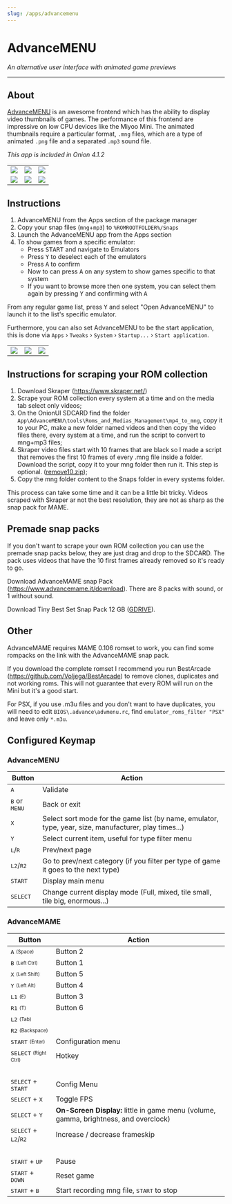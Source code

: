 ```yaml
---
slug: /apps/advancemenu
---
```



# AdvanceMENU

*An alternative user interface with animated game previews*

---


## About

[AdvanceMENU](http://www.advancemame.it/menu-readme) is an awesome frontend which has the ability to display video thumbnails of games. The performance of this frontend are impressive on low CPU devices like the Miyoo Mini. The animated thumbnails require a particular format, `.mng` files, which are a type of animated `.png` file and a separated `.mp3` sound file.

*This app is included in Onion 4.1.2*

<table><tr>
<td><img src="https://user-images.githubusercontent.com/34470397/228361104-0879a3a7-a5ea-4cc9-bc3e-c971bf5a0e24.png" /></td>
<td><img src="https://user-images.githubusercontent.com/34470397/228361129-051badae-5c95-4ca1-8595-b7d7aeabc70c.png" /></td>
<td><img src="https://user-images.githubusercontent.com/34470397/228361157-e6a7f53f-4d4a-4450-98f3-0b03bcae9600.png" /></td>
</tr><tr>
<td><img src="https://user-images.githubusercontent.com/34470397/228361197-86608c11-fc89-4b49-b029-5d536b3d75df.png" /></td>
<td><img src="https://user-images.githubusercontent.com/34470397/228361211-72b4049a-1c87-4eaf-a8e7-85bdff0a9d35.png" /></td>
<td><img src="https://user-images.githubusercontent.com/34470397/228361229-dbb78d48-d96a-43c8-a66d-3b83106cc4b7.png" /></td>
</tr></table>


## Instructions

1. AdvanceMENU from the Apps section of the package manager
2. Copy your snap files (`mng`+`mp3`) to `%ROMROOTFOLDER%/Snaps`
3. Launch the AdvanceMENU app from the Apps section
4. To show games from a specific emulator:
   - Press <kbd>START</kbd> and navigate to Emulators
   - Press <kbd>Y</kbd> to deselect each of the emulators
   - Press <kbd>A</kbd> to confirm
   - Now to can press <kbd>A</kbd> on any system to show games specific to that system
   - If you want to browse more then one system, you can select them again by pressing <kbd>Y</kbd> and confirming with <kbd>A</kbd>

From any regular game list, press <kbd>Y</kbd> and select "Open AdvanceMENU" to launch it to the list's specific emulator.

Furthermore, you can also set AdvanceMENU to be the start application, this is done via `Apps` › `Tweaks` › `System` › `Startup...` › `Start application`.


<table><tr>
<td><img src="https://user-images.githubusercontent.com/34470397/228361949-cf88379b-0693-414e-acc0-8836e05c3d5e.png" /></td>
<td><img src="https://user-images.githubusercontent.com/34470397/228361983-122d0187-96c6-4d12-b84a-f8a1833df675.png" /></td>
<td><img src="https://user-images.githubusercontent.com/34470397/228362003-2171d9b5-9f74-46d8-ac23-84c7015dd5b9.png" /></td>
</tr></table>



## Instructions for scraping your ROM collection

1. Download Skraper (https://www.skraper.net/)
2. Scrape your ROM collection every system at a time and on the media tab select only videos;
3. On the OnionUI SDCARD find the folder `App\AdvanceMENU\tools\Roms_and_Medias_Management\mp4_to_mng`, copy it to your PC, make a new folder named videos and then copy the video files there, every system at a time, and run the script to convert to mng+mp3 files;
4. Skraper video files start with 10 frames that are black so I made a script that removes the first 10 frames of every .mng file inside a folder. Download the script, copy it to your mng folder then run it. This step is optional. ([remove10.zip](https://github.com/OnionUI/Onion/files/11100644/remove10.zip));
5. Copy the mng folder content to the Snaps folder in every systems folder.

This process can take some time and it can be a little bit tricky. Videos scraped with Skraper ar not the best resolution, they are not as sharp as the snap pack for MAME. 



## Premade snap packs

If you don't want to scrape your own ROM collection you can use the premade snap packs below, they are just drag and drop to the SDCARD. The pack uses videos that have the 10 first frames already removed so it's ready to go.

Download AdvanceMAME snap Pack (https://www.advancemame.it/download). There are 8 packs with sound, or 1 without sound.

Download Tiny Best Set Snap Pack 12 GB ([GDRIVE](https://drive.google.com/file/d/1KoHhrSxNa3u--W2rhGIwRdPQguP52tqD/view?usp=sharing)).



## Other

AdvanceMAME requires MAME 0.106 romset to work, you can find some rompacks on the link with the AdvanceMAME snap pack.

If you download the complete romset I recommend you run BestArcade (https://github.com/Voljega/BestArcade) to remove clones, duplicates and not working roms. This will not guarantee that every ROM will run on the Mini but it's a good start.

For PSX, if you use .m3u files and you don't want to have duplicates, you will need to edit `BIOS\.advance\advmenu.rc`, find `emulator_roms_filter "PSX"` and leave only `*.m3u`. 



## Configured Keymap

### AdvanceMENU

<table align="center">
<thead><th>  Button                             </th><th>  Action  </th></thead>
<tr><td>  <kbd>A</kbd>                          </td><td>  Validate  </td></tr>
<tr><td>  <kbd>B</kbd> or <kbd>MENU</kbd>       </td><td>  Back or exit  </td></tr>
<tr><td>  <kbd>X</kbd>                          </td><td>  Select sort mode for the game list (by name, emulator, type, year, size, manufacturer, play times...)  </td></tr>
<tr><td>  <kbd>Y</kbd>                          </td><td>  Select current item, useful for type filter menu  </td></tr>
<tr><td>  <kbd>L</kbd>/<kbd>R</kbd>             </td><td>  Prev/next page  </td></tr>
<tr><td>  <kbd>L2</kbd>/<kbd>R2</kbd>           </td><td>  Go to prev/next category (if you filter per type of game it goes to the next type)  </td></tr>
<tr><td>  <kbd>START</kbd>                      </td><td>  Display main menu  </td></tr>
<tr><td>  <kbd>SELECT</kbd>                     </td><td>  Change current display mode (Full, mixed, tile small, tile big, enormous...)  </td></tr>
</table>


### AdvanceMAME

<table align="center">
<thead><th>  Button                            </th><th>  Action    </th></thead>
<tr><td>  <kbd>A</kbd> <sub><sup>(Space)</sup></sub>                 </td><td>  Button 2  </td></tr>
<tr><td>  <kbd>B</kbd> <sub><sup>(Left Ctrl)</sup></sub>             </td><td>  Button 1  </td></tr>
<tr><td>  <kbd>X</kbd> <sub><sup>(Left Shift)</sup></sub>            </td><td>  Button 5  </td></tr>
<tr><td>  <kbd>Y</kbd> <sub><sup>(Left Alt)</sup></sub>              </td><td>  Button 4  </td></tr>
<tr><td>  <kbd>L1</kbd> <sub><sup>(E)</sup></sub>                    </td><td>  Button 3  </td></tr>
<tr><td>  <kbd>R1</kbd> <sub><sup>(T)</sup></sub>                    </td><td>  Button 6  </td></tr>
<tr><td>  <kbd>L2</kbd> <sub><sup>(Tab)</sup></sub>                  </td><td>  </td></tr>
<tr><td>  <kbd>R2</kbd> <sub><sup>(Backspace)</sup></sub>            </td><td>  </td></tr>
<tr><td>  <kbd>START</kbd> <sub><sup>(Enter)</sup></sub>             </td><td>  Configuration menu  </td></tr>
<tr><td>  <kbd>SELECT</kbd> <sub><sup>(Right Ctrl)</sup></sub>       </td><td>  Hotkey  </td></tr>
<tr><td colspan="2">&nbsp;</td></tr>
<tr><td>  <kbd>SELECT</kbd> + <kbd>START</kbd>            </td><td>  Config Menu  </td></tr>
<tr><td>  <kbd>SELECT</kbd> + <kbd>X</kbd>                </td><td>  Toggle FPS  </td></tr>
<tr><td>  <kbd>SELECT</kbd> + <kbd>Y</kbd>                </td><td>  <b>On-Screen Display:</b> little in game menu (volume, gamma, brightness, and overclock)  </td></tr>
<tr><td>  <kbd>SELECT</kbd> + <kbd>L2</kbd>/<kbd>R2</kbd> </td><td>  Increase / decrease frameskip  </td></tr>
<tr><td colspan="2">&nbsp;</td></tr>
<tr><td>  <kbd>START</kbd> + <kbd>UP</kbd>                </td><td>  Pause  </td></tr>
<tr><td>  <kbd>START</kbd> + <kbd>DOWN</kbd>              </td><td>  Reset game  </td></tr>
<tr><td>  <kbd>START</kbd> + <kbd>B</kbd>                 </td><td>  Start recording mng file, <kbd>START</kbd> to stop  </td></tr>
</table>


